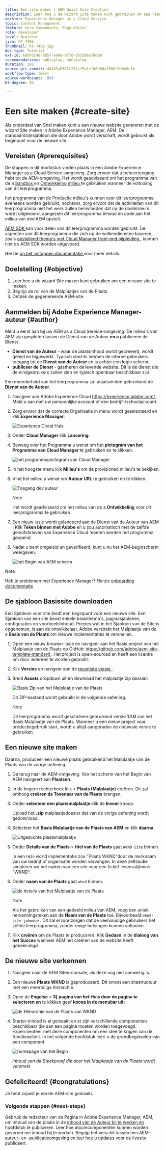 ```yaml
---
title: Een site maken | AEM Quick Site Creation
description: Leer hoe u de wizard Site maken kunt gebruiken om een nieuwe website te genereren. De standaardsitesjabloon die door Adobe wordt verschaft, is een beginpunt voor de nieuwe site.
version: Experience Manager as a Cloud Service
topic: Content Management
feature: Core Components, Page Editor
role: Developer
level: Beginner
jira: KT-7496
thumbnail: KT-7496.jpg
doc-type: Tutorial
exl-id: 6d0fdc4d-d85f-4966-8f7d-d53506a7dd08
recommendations: noDisplay, noCatalog
duration: 198
source-git-commit: 48433a5367c281cf5a1c106b08a1306f1b0e8ef4
workflow-type: tm+mt
source-wordcount: '959'
ht-degree: 0%

---
```


# Een site maken {#create-site}

Als onderdeel van Snel maken kunt u een nieuwe website genereren met de wizard Site maken in Adobe Experience Manager, AEM. De standaardsitesjabloon die door Adobe wordt verschaft, wordt gebruikt als beginpunt voor de nieuwe site.

## Vereisten {#prerequisites}

De stappen in dit hoofdstuk vinden plaats in een Adobe Experience Manager as a Cloud Service-omgeving. Zorg ervoor dat u beheertoegang hebt tot de AEM-omgeving. Het wordt geadviseerd om het programma van de a [ Sandbox ](https://experienceleague.adobe.com/docs/experience-manager-cloud-service/onboarding/getting-access/sandbox-programs/introduction-sandbox-programs.html?lang=nl-NL) en [ Ontwikkeling milieu ](https://experienceleague.adobe.com/docs/experience-manager-cloud-service/implementing/using-cloud-manager/manage-environments.html?lang=nl-NL) te gebruiken wanneer de voltooiing van dit leerprogramma.

[ het programma van de Productie ](https://experienceleague.adobe.com/docs/experience-manager-cloud-service/content/implementing/using-cloud-manager/programs/introduction-production-programs.html?lang=nl-NL) milieu&#39;s kunnen voor dit leerprogramma eveneens worden gebruikt; nochtans, zorg ervoor dat de activiteiten van dit leerprogramma niet het werk zullen beïnvloeden dat op de doelmilieu&#39;s wordt uitgevoerd, aangezien dit leerprogramma inhoud en code aan het milieu van doelAEM opstelt.

[ AEM SDK ](https://experienceleague.adobe.com/docs/experience-manager-learn/cloud-service/local-development-environment-set-up/aem-runtime.html?lang=nl-NL) kan voor delen van dit leerprogramma worden gebruikt. De aspecten van dit leerprogramma die zich op de wolkendiensten baseren, zoals [ opstellend thema&#39;s met Cloud Manager front-end pijpleiding ](https://experienceleague.adobe.com/docs/experience-manager-learn/getting-started-wknd-tutorial-develop/site-template/theming.html?lang=nl-NL), kunnen niet op AEM SDK worden uitgevoerd.

Herzie [ op het instappen documentatie ](https://experienceleague.adobe.com/docs/experience-manager-cloud-service/onboarding/home.html?lang=nl-NL) voor meer details.

## Doelstelling {#objective}

1. Leer hoe u de wizard Site maken kunt gebruiken om een nieuwe site te maken.
1. Begrijp de rol van de Malplaatjes van de Plaats.
1. Ontdek de gegenereerde AEM-site.

## Aanmelden bij Adobe Experience Manager-auteur {#author}

Meld u eerst aan bij uw AEM as a Cloud Service-omgeving. De milieu&#39;s van AEM zijn gespleten tussen de Dienst van de Auteur **en a** publiceren de Dienst **.**

* **Dienst van de Auteur** - waar de plaatsinhoud wordt gecreeerd, wordt geleid en bijgewerkt. Typisch slechts hebben de interne gebruikers toegang tot de **Dienst van de Auteur** en is achter een login scherm.
* **publiceer de Dienst** - gastheren de levende website. Dit is de dienst die de eindgebruikers zullen zien en typisch openbaar beschikbaar zijn.

Een meerderheid van het leerprogramma zal plaatsvinden gebruikend de **Dienst van de Auteur**.

1. Navigeer aan Adobe Experience Cloud [ https://experience.adobe.com/ ](https://experience.adobe.com/). Meld u aan met uw persoonlijke account of een bedrijf-/schoolaccount.
1. Zorg ervoor dat de correcte Organisatie in menu wordt geselecteerd en klik **Experience Manager**.

   ![ Experience Cloud Huis ](assets/create-site/experience-cloud-home-screen.png)

1. Onder **Cloud Manager** klik **Lancering**.
1. Beweeg over het Programma u wenst om het **pictogram van het Programma van Cloud Manager** te gebruiken en te klikken.

   ![ het programmapictogram van Cloud Manager ](assets/create-site/cloud-manager-program-icon.png)

1. In het hoogste menu klik **Milieu&#39;s** om de provisioned milieu&#39;s te bekijken.

1. Vind het milieu u wenst om **Auteur URL** te gebruiken en te klikken.

   ![ Toegang dev auteur ](assets/create-site/access-dev-environment.png)

   >[!NOTE]
   >
   >Het wordt geadviseerd om het milieu van de a **Ontwikkeling** voor dit leerprogramma te gebruiken.

1. Een nieuw lusje wordt gelanceerd aan de Dienst van de Auteur van AEM **&#x200B;**. Klik **Teken binnen met Adobe** en u zou automatisch met de zelfde geloofsbrieven van Experience Cloud moeten worden het programma geopend.

1. Nadat u bent omgeleid en geverifieerd, kunt u nu het AEM-beginscherm weergeven.

   ![ het Begin van AEM scherm ](assets/create-site/aem-start-screen.png)

>[!NOTE]
>
> Heb je problemen met Experience Manager? Herzie [ onboarding documentatie ](https://experienceleague.adobe.com/docs/experience-manager-cloud-service/onboarding/home.html?lang=nl-NL)

## De sjabloon Basissite downloaden

Een Sjabloon voor site biedt een beginpunt voor een nieuwe site. Een Sjabloon van een site bevat enkele basisthema&#39;s, paginasjablonen, configuraties en voorbeeldinhoud. Precies wat in het Sjabloon van de Site is opgenomen, is aan de ontwikkelaar. Adobe verstrekt het Malplaatje van de a **Basis van de Plaats** om nieuwe implementaties te versnellen.

1. Open een nieuw browser lusje en navigeer aan het Basis project van het Malplaatje van de Plaats op GitHub: [ https://github.com/adobe/aem-site-template-standard ](https://github.com/adobe/aem-site-template-standard). Het project is open-sourced en heeft een licentie om door iedereen te worden gebruikt.
1. Klik **Versies** en navigeer aan de [ recentste versie ](https://github.com/adobe/aem-site-template-standard/releases/latest).
1. Breid **Assets** dropdown uit en download het malplaatje zip dossier:

   ![ Basis Zip van het Malplaatje van de Plaats ](assets/create-site/template-basic-zip-file.png)

   Dit ZIP-bestand wordt gebruikt in de volgende oefening.

   >[!NOTE]
   >
   > Dit leerprogramma wordt geschreven gebruikend versie **1.1.0** van het Basis Malplaatje van de Plaats. Wanneer u een nieuw project voor productiegebruik start, wordt u altijd aangeraden de nieuwste versie te gebruiken.

## Een nieuwe site maken

Daarna, produceer een nieuwe plaats gebruikend het Malplaatje van de Plaats van de vorige oefening.

1. Ga terug naar de AEM-omgeving. Van het scherm van het Begin van AEM navigeert aan **Plaatsen**.
1. In de hogere rechterhoek klik **&#x200B;**&#x200B;> **Plaats (Malplaatje)** creëren. Dit zal omhoog **creëren de Tovenaar van de Plaats** brengen.
1. Onder **selecteer een plaatsmalplaatje** klik de **Invoer** knoop.

   Upload het **.zip** malplaatjedossier dat van de vorige oefening wordt gedownload.

1. Selecteer het **Basis Malplaatje van de Plaats van AEM** en klik **daarna**.

   ![ Uitgezochte plaatsmalplaatje ](assets/create-site/select-site-template.png)

1. Onder **Details van de Plaats** > **titel van de Plaats** gaat `WKND Site` binnen.

   In een real-world implementatie zou &quot;Plaats WKND&quot;door de merknaam van uw bedrijf of organisatie worden vervangen. In deze zelfstudie simuleren we het maken van een site voor een fictief levensstijlmerk &quot;WKND&quot;.

1. Onder **naam van de Plaats** gaat `wknd` binnen.

   ![ de details van het Malplaatje van de Plaats ](assets/create-site/site-template-details.png)

   >[!NOTE]
   >
   > Als het gebruiken van een gedeeld milieu van AEM, voeg een uniek herkenningsteken aan de **Naam van de Plaats** toe. Bijvoorbeeld `wknd-site-johndoe` . Dit zal ervoor zorgen dat de veelvoudige gebruikers het zelfde leerprogramma, zonder enige botsingen kunnen voltooien.

1. Klik **creëren** om de Plaats te produceren. Klik **Gedaan** in de **dialoog van het Succes** wanneer AEM het creëren van de website heeft gebeëindigd.

## De nieuwe site verkennen

1. Navigeer naar de AEM Sites-console, als deze nog niet aanwezig is.
1. Een nieuwe **Plaats WKND** is geproduceerd. Dit omvat een sitestructuur met een meertalige hiërarchie.
1. Open de **Engelse** > **3&rbrace; pagina van het Huis door de pagina te selecteren en** te klikken geef **knoop in de menubar uit:**

   ![ de Hiërarchie van de Plaats van WKND ](assets/create-site/wknd-site-starter-hierarchy.png)

1. Starter-inhoud is al gemaakt en er zijn verschillende componenten beschikbaar die aan een pagina moeten worden toegevoegd. Experimenteer met deze componenten om een idee te krijgen van de functionaliteit. In het volgende hoofdstuk leert u de grondbeginselen van een component.

   ![ homepage van het Begin ](assets/create-site/start-home-page.png)

   *inhoud van de Steekproef die door het Malplaatje van de Plaats wordt verstrekt*

## Gefeliciteerd! {#congratulations}

Je hebt zojuist je eerste AEM-site gemaakt.

### Volgende stappen {#next-steps}

Gebruik de redacteur van de Pagina in Adobe Experience Manager, AEM, om inhoud van de plaats in de [ inhoud van de Auteur bij te werken en ](author-content-publish.md) hoofdstuk te publiceren. Leer hoe atoomcomponenten kunnen worden gevormd om inhoud bij te werken. Begrijp het verschil tussen een AEM-auteur- en -publicatieomgeving en leer hoe u updates voor de livesite publiceert.

